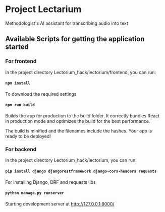 # Project Lectarium

Methodologist's AI assistant for transcribing audio into text

## Available Scripts for getting the application started

### For frontend
In the project directory Lectorium_hack/lectorium/frontend, you can run:

#### `npm install`

To download the required settings

#### `npm run build`

Builds the app for production to the build folder.
It correctly bundles React in production mode and optimizes the build for the best performance.

The build is minified and the filenames include the hashes.
Your app is ready to be deployed!

### For backend
In the project directory Lectorium_hack/lectorium, you can run:

#### `pip install django djangorestframework django-cors-headers requests`
 
For installing Django, DRF and requests libs

#### `python manage.py runserver`

Starting development server at http://127.0.0.1:8000/
